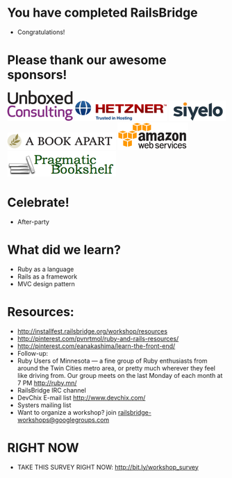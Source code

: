 <!SLIDE bullets incremental>
# You have completed RailsBridge
* Congratulations!


<!SLIDE bullets>
# Please thank our awesome sponsors!
![Unboxed](img/unboxed-logo.png)
![Hetzner](img/hetzner-logo.png)
![Siyelo](img/siyelo-logo.png)
![ABookApart](img/aba-logo.png)
![Amazon](img/aws-logo.png)
![PragProg](img/pragprog-logo.png)

<!SLIDE bullets>
# Celebrate!
* After-party

<!SLIDE bullets>
# What did we learn?
* Ruby as a language
* Rails as a framework
* MVC design pattern

<!SLIDE bullets>
# Resources:
* http://installfest.railsbridge.org/workshop/resources
* http://pinterest.com/pvnrtmol/ruby-and-rails-resources/
* http://pinterest.com/eanakashima/learn-the-front-end/
* Follow-up:
* Ruby Users of Minnesota — a fine group of Ruby enthusiasts from around the Twin Cities metro area, or pretty much wherever they feel like driving from. Our group meets on the last Monday of each month at 7 PM http://ruby.mn/
* RailsBridge IRC channel
* DevChix E-mail list http://www.devchix.com/
* Systers mailing list
* Want to organize a workshop? join railsbridge-workshops@googlegroups.com

<!SLIDE bullets>
# RIGHT NOW
* TAKE THIS SURVEY RIGHT NOW: http://bit.ly/workshop_survey
